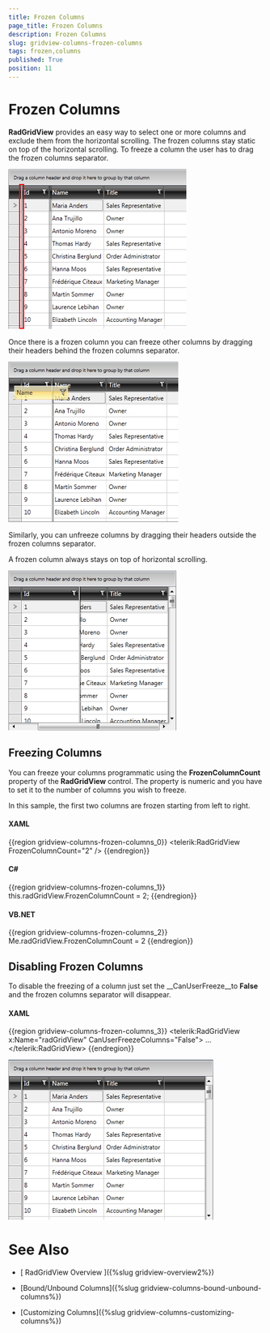 ```yaml
---
title: Frozen Columns
page_title: Frozen Columns
description: Frozen Columns
slug: gridview-columns-frozen-columns
tags: frozen,columns
published: True
position: 11
---
```


# Frozen Columns



__RadGridView__ provides an easy way to select one or more columns and exclude them from the horizontal scrolling. The frozen columns stay static on top of the horizontal scrolling. To freeze a column the user has to drag the frozen columns separator.

![Rad Grid View Frozencolumns 1](images/RadGridView_Frozencolumns_1.png)

Once there is a frozen column you can freeze other columns by dragging their headers behind the frozen columns separator.

![Rad Grid View Frozencolumns 2](images/RadGridView_Frozencolumns_2.png)

Similarly, you can unfreeze columns by dragging their headers outside the frozen columns separator.

A frozen column always stays on top of horizontal scrolling.

![Rad Grid View Frozencolumns 3](images/RadGridView_Frozencolumns_3.png)

## Freezing Columns

You can freeze your columns programmatic using the __FrozenColumnCount__ property of the __RadGridView__ control. The property is numeric and you have to set it to the number of columns you wish to freeze.

In this sample, the first two columns are frozen starting from left to right.

#### __XAML__

{{region gridview-columns-frozen-columns_0}}
	<telerik:RadGridView FrozenColumnCount="2" />
	{{endregion}}



#### __C#__

{{region gridview-columns-frozen-columns_1}}
	this.radGridView.FrozenColumnCount = 2;
	{{endregion}}



#### __VB.NET__

{{region gridview-columns-frozen-columns_2}}
	Me.radGridView.FrozenColumnCount = 2
	{{endregion}}



## Disabling Frozen Columns

To disable the freezing of a column just set the __CanUserFreeze__to __False__ and the frozen columns separator will disappear.

#### __XAML__

{{region gridview-columns-frozen-columns_3}}
	<telerik:RadGridView x:Name="radGridView"
	                         CanUserFreezeColumns="False">
	    ...
	</telerik:RadGridView>
	{{endregion}}



![Rad Grid View Frozencolumns 4](images/RadGridView_Frozencolumns_4.png)

# See Also

 * [
        RadGridView Overview
      ]({%slug gridview-overview2%})

 * [Bound/Unbound Columns]({%slug gridview-columns-bound-unbound-columns%})

 * [Customizing Columns]({%slug gridview-columns-customizing-columns%})
